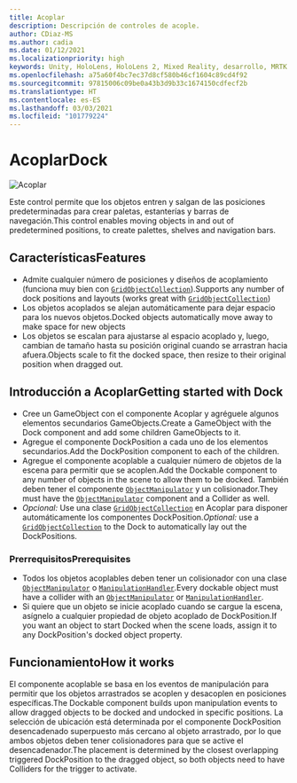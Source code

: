 ```yaml
---
title: Acoplar
description: Descripción de controles de acople.
author: CDiaz-MS
ms.author: cadia
ms.date: 01/12/2021
ms.localizationpriority: high
keywords: Unity, HoloLens, HoloLens 2, Mixed Reality, desarrollo, MRTK
ms.openlocfilehash: a75a60f4bc7ec37d8cf580b46cf1604c89cd4f92
ms.sourcegitcommit: 97815006c09be0a43b3d9b33c1674150cdfecf2b
ms.translationtype: HT
ms.contentlocale: es-ES
ms.lasthandoff: 03/03/2021
ms.locfileid: "101779224"
---
```

# <a name="dock"></a><span data-ttu-id="249d2-104">Acoplar</span><span class="sxs-lookup"><span data-stu-id="249d2-104">Dock</span></span>

![Acoplar](../images/dock/MRTK_UX_Dock_Main.png)

<span data-ttu-id="249d2-106">Este control permite que los objetos entren y salgan de las posiciones predeterminadas para crear paletas, estanterías y barras de navegación.</span><span class="sxs-lookup"><span data-stu-id="249d2-106">This control enables moving objects in and out of predetermined positions, to create palettes, shelves and navigation bars.</span></span>

## <a name="features"></a><span data-ttu-id="249d2-107">Características</span><span class="sxs-lookup"><span data-stu-id="249d2-107">Features</span></span>

- <span data-ttu-id="249d2-108">Admite cualquier número de posiciones y diseños de acoplamiento (funciona muy bien con [`GridObjectCollection`](xref:Microsoft.MixedReality.Toolkit.Utilities.GridObjectCollection)).</span><span class="sxs-lookup"><span data-stu-id="249d2-108">Supports any number of dock positions and layouts (works great with [`GridObjectCollection`](xref:Microsoft.MixedReality.Toolkit.Utilities.GridObjectCollection))</span></span>
- <span data-ttu-id="249d2-109">Los objetos acoplados se alejan automáticamente para dejar espacio para los nuevos objetos.</span><span class="sxs-lookup"><span data-stu-id="249d2-109">Docked objects automatically move away to make space for new objects</span></span>
- <span data-ttu-id="249d2-110">Los objetos se escalan para ajustarse al espacio acoplado y, luego, cambian de tamaño hasta su posición original cuando se arrastran hacia afuera.</span><span class="sxs-lookup"><span data-stu-id="249d2-110">Objects scale to fit the docked space, then resize to their original position when dragged out.</span></span>

## <a name="getting-started-with-dock"></a><span data-ttu-id="249d2-111">Introducción a Acoplar</span><span class="sxs-lookup"><span data-stu-id="249d2-111">Getting started with Dock</span></span>

- <span data-ttu-id="249d2-112">Cree un GameObject con el componente Acoplar y agréguele algunos elementos secundarios GameObjects.</span><span class="sxs-lookup"><span data-stu-id="249d2-112">Create a GameObject with the Dock component and add some children GameObjects to it.</span></span>
- <span data-ttu-id="249d2-113">Agregue el componente DockPosition a cada uno de los elementos secundarios.</span><span class="sxs-lookup"><span data-stu-id="249d2-113">Add the DockPosition component to each of the children.</span></span>
- <span data-ttu-id="249d2-114">Agregue el componente acoplable a cualquier número de objetos de la escena para permitir que se acoplen.</span><span class="sxs-lookup"><span data-stu-id="249d2-114">Add the Dockable component to any number of objects in the scene to allow them to be docked.</span></span> <span data-ttu-id="249d2-115">También deben tener el componente [`ObjectManipulator`](xref:Microsoft.MixedReality.Toolkit.UI.ObjectManipulator) y un colisionador.</span><span class="sxs-lookup"><span data-stu-id="249d2-115">They must have the [`ObjectManipulator`](xref:Microsoft.MixedReality.Toolkit.UI.ObjectManipulator) component and a Collider as well.</span></span>
- <span data-ttu-id="249d2-116">*Opcional:* Use una clase [`GridObjectCollection`](xref:Microsoft.MixedReality.Toolkit.Utilities.GridObjectCollection) en Acoplar para disponer automáticamente los componentes DockPosition.</span><span class="sxs-lookup"><span data-stu-id="249d2-116">*Optional:* use a [`GridObjectCollection`](xref:Microsoft.MixedReality.Toolkit.Utilities.GridObjectCollection) to the Dock to automatically lay out the DockPositions.</span></span>

### <a name="prerequisites"></a><span data-ttu-id="249d2-117">Prerrequisitos</span><span class="sxs-lookup"><span data-stu-id="249d2-117">Prerequisites</span></span>

- <span data-ttu-id="249d2-118">Todos los objetos acoplables deben tener un colisionador con una clase [`ObjectManipulator`](xref:Microsoft.MixedReality.Toolkit.UI.ObjectManipulator) o [`ManipulationHandler`](xref:Microsoft.MixedReality.Toolkit.UI.ManipulationHandler).</span><span class="sxs-lookup"><span data-stu-id="249d2-118">Every dockable object must have a collider with an [`ObjectManipulator`](xref:Microsoft.MixedReality.Toolkit.UI.ObjectManipulator) or [`ManipulationHandler`](xref:Microsoft.MixedReality.Toolkit.UI.ManipulationHandler).</span></span>
- <span data-ttu-id="249d2-119">Si quiere que un objeto se inicie acoplado cuando se cargue la escena, asígnelo a cualquier propiedad de objeto acoplado de DockPosition.</span><span class="sxs-lookup"><span data-stu-id="249d2-119">If you want an object to start Docked when the scene loads, assign it to any DockPosition's docked object property.</span></span>

## <a name="how-it-works"></a><span data-ttu-id="249d2-120">Funcionamiento</span><span class="sxs-lookup"><span data-stu-id="249d2-120">How it works</span></span>

<span data-ttu-id="249d2-121">El componente acoplable se basa en los eventos de manipulación para permitir que los objetos arrastrados se acoplen y desacoplen en posiciones específicas.</span><span class="sxs-lookup"><span data-stu-id="249d2-121">The Dockable component builds upon manipulation events to allow dragged objects to be docked and undocked in specific positions.</span></span> <span data-ttu-id="249d2-122">La selección de ubicación está determinada por el componente DockPosition desencadenado superpuesto más cercano al objeto arrastrado, por lo que ambos objetos deben tener colisionadores para que se active el desencadenador.</span><span class="sxs-lookup"><span data-stu-id="249d2-122">The placement is determined by the closest overlapping triggered DockPosition to the dragged object, so both objects need to have Colliders for the trigger to activate.</span></span>
